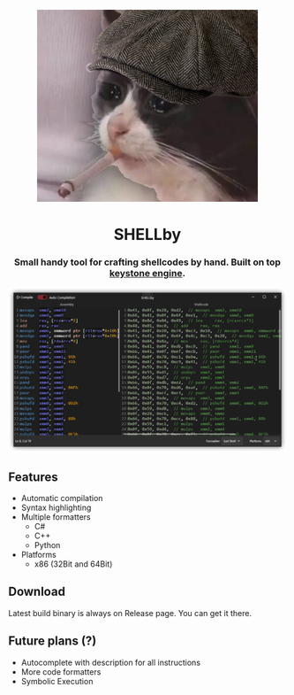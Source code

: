 <center>

![Thomas Shellby from Peaky Blinders](img/SHELLby.png)

# SHELLby

### Small handy tool for crafting shellcodes by hand. Built on top [keystone engine](https://github.com/keystone-engine/keystone).

![](img/screen.png)

</center>

## Features
- Automatic compilation
- Syntax highlighting
- Multiple formatters
    - C#
    - C++
    - Python
- Platforms
    - x86 (32Bit and 64Bit)

## Download
Latest build binary is always on Release page. You can get it there.

## Future plans (?)
- Autocomplete with description for all instructions 
- More code formatters
- Symbolic Execution

